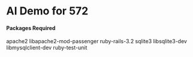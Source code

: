 # AI Demo for 572

#### Packages Required

apache2 libapache2-mod-passenger ruby-rails-3.2 sqlite3 libsqlite3-dev libmysqlclient-dev ruby-test-unit


